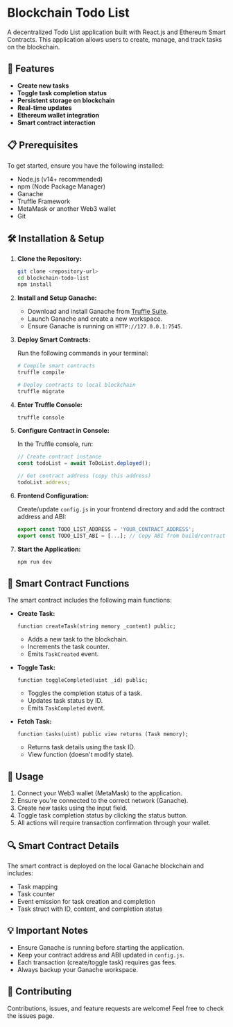 # Blockchain Todo List

A decentralized Todo List application built with React.js and Ethereum Smart Contracts. This application allows users to create, manage, and track tasks on the blockchain.

## 🚀 Features

- **Create new tasks**
- **Toggle task completion status**
- **Persistent storage on blockchain**
- **Real-time updates**
- **Ethereum wallet integration**
- **Smart contract interaction**

## 📋 Prerequisites

To get started, ensure you have the following installed:

- Node.js (v14+ recommended)
- npm (Node Package Manager)
- Ganache
- Truffle Framework
- MetaMask or another Web3 wallet
- Git

## 🛠 Installation & Setup

1. **Clone the Repository:**

   ```bash
   git clone <repository-url>
   cd blockchain-todo-list
   npm install
   ```

2. **Install and Setup Ganache:**
   - Download and install Ganache from [Truffle Suite](https://trufflesuite.com/ganache/).
   - Launch Ganache and create a new workspace.
   - Ensure Ganache is running on `HTTP://127.0.0.1:7545`.

3. **Deploy Smart Contracts:**

   Run the following commands in your terminal:

   ```bash
   # Compile smart contracts
   truffle compile

   # Deploy contracts to local blockchain
   truffle migrate
   ```

4. **Enter Truffle Console:**

   ```bash
   truffle console
   ```

5. **Configure Contract in Console:**

   In the Truffle console, run:

   ```javascript
   // Create contract instance
   const todoList = await ToDoList.deployed();

   // Get contract address (copy this address)
   todoList.address;
   ```

6. **Frontend Configuration:**

   Create/update `config.js` in your frontend directory and add the contract address and ABI:

   ```javascript
   export const TODO_LIST_ADDRESS = 'YOUR_CONTRACT_ADDRESS';
   export const TODO_LIST_ABI = [...]; // Copy ABI from build/contracts/TodoList.json
   ```

7. **Start the Application:**

   ```bash
   npm run dev
   ```

## 🔧 Smart Contract Functions

The smart contract includes the following main functions:

- **Create Task:**

   ```solidity
   function createTask(string memory _content) public;
   ```

   - Adds a new task to the blockchain.
   - Increments the task counter.
   - Emits `TaskCreated` event.

- **Toggle Task:**

   ```solidity
   function toggleCompleted(uint _id) public;
   ```

   - Toggles the completion status of a task.
   - Updates task status by ID.
   - Emits `TaskCompleted` event.

- **Fetch Task:**

   ```solidity
   function tasks(uint) public view returns (Task memory);
   ```

   - Returns task details using the task ID.
   - View function (doesn't modify state).

## 📝 Usage

1. Connect your Web3 wallet (MetaMask) to the application.
2. Ensure you're connected to the correct network (Ganache).
3. Create new tasks using the input field.
4. Toggle task completion status by clicking the status button.
5. All actions will require transaction confirmation through your wallet.

## 🔍 Smart Contract Details

The smart contract is deployed on the local Ganache blockchain and includes:

- Task mapping
- Task counter
- Event emission for task creation and completion
- Task struct with ID, content, and completion status

## 💡 Important Notes

- Ensure Ganache is running before starting the application.
- Keep your contract address and ABI updated in `config.js`.
- Each transaction (create/toggle task) requires gas fees.
- Always backup your Ganache workspace.

## 🤝 Contributing

Contributions, issues, and feature requests are welcome! Feel free to check the issues page.






